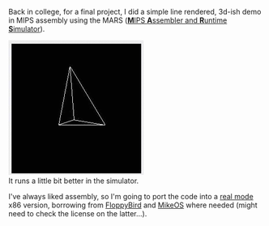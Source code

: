 Back in college, for a final project, I did a simple line rendered, 3d-ish demo in MIPS assembly using the MARS ([**M**IPS **A**ssembler and **R**untime **S**imulator](http://courses.missouristate.edu/KenVollmar/MARS/)).

![](MIPS/mips_graphics.gif)  
It runs a little bit better in the simulator.

I've always liked assembly, so I'm going to port the code into a [real mode](https://en.wikipedia.org/wiki/Real_mode) x86 version, borrowing from [FloppyBird](https://github.com/icebreaker/floppybird) and [MikeOS](http://mikeos.sourceforge.net/) where needed (might need to check the license on the latter...).
